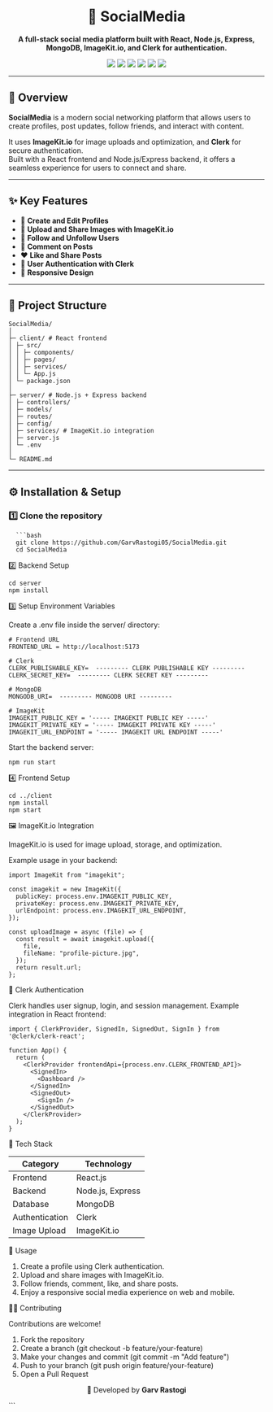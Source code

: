 <h1 align="center">📱 SocialMedia</h1>

<p align="center">
  <b>A full-stack social media platform built with React, Node.js, Express, MongoDB, ImageKit.io, and Clerk for authentication.</b>
</p>

<p align="center">
  <img src="https://img.shields.io/badge/Frontend-React-blue?style=flat-square" />
  <img src="https://img.shields.io/badge/Backend-Node.js-green?style=flat-square" />
  <img src="https://img.shields.io/badge/Database-MongoDB-brightgreen?style=flat-square" />
  <img src="https://img.shields.io/badge/Images-ImageKit.io-orange?style=flat-square" />
  <img src="https://img.shields.io/badge/Auth-Clerk-purple?style=flat-square" />
  <img src="https://img.shields.io/badge/Version-1.0.0-blueviolet?style=flat-square" />
  
</p>

---

## 🚀 Overview  
**SocialMedia** is a modern social networking platform that allows users to create profiles, post updates, follow friends, and interact with content.  

It uses **ImageKit.io** for image uploads and optimization, and **Clerk** for secure authentication.  
Built with a React frontend and Node.js/Express backend, it offers a seamless experience for users to connect and share.

---

## ✨ Key Features  
- 📝 **Create and Edit Profiles**  
- 📸 **Upload and Share Images with ImageKit.io**  
- 🔄 **Follow and Unfollow Users**  
- 💬 **Comment on Posts**  
- ❤️ **Like and Share Posts**  
- 🔐 **User Authentication with Clerk**  
- 📱 **Responsive Design**  

---

## 🧩 Project Structure  
    SocialMedia/
    │
    ├─ client/ # React frontend
    │ ├─ src/
    │ │ ├─ components/
    │ │ ├─ pages/
    │ │ ├─ services/
    │ │ └─ App.js
    │ └─ package.json
    │
    ├─ server/ # Node.js + Express backend
    │ ├─ controllers/
    │ ├─ models/
    │ ├─ routes/
    │ ├─ config/
    │ ├─ services/ # ImageKit.io integration
    │ ├─ server.js
    │ └─ .env
    │
    └─ README.md

  
---

## ⚙️ Installation & Setup  

### 1️⃣ Clone the repository  
      ```bash
      git clone https://github.com/GarvRastogi05/SocialMedia.git
      cd SocialMedia
      
2️⃣ Backend Setup

    cd server
    npm install

3️⃣ Setup Environment Variables

Create a .env file inside the server/ directory:

    # Frontend URL
    FRONTEND_URL = http://localhost:5173
    
    # Clerk
    CLERK_PUBLISHABLE_KEY=  --------- CLERK PUBLISHABLE KEY ---------
    CLERK_SECRET_KEY=  --------- CLERK SECRET KEY ---------
    
    # MongoDB
    MONGODB_URI=  --------- MONGODB URI ---------
    
    # ImageKit
    IMAGEKIT_PUBLIC_KEY = '----- IMAGEKIT PUBLIC KEY -----'
    IMAGEKIT_PRIVATE_KEY = '----- IMAGEKIT PRIVATE KEY -----'
    IMAGEKIT_URL_ENDPOINT = '----- IMAGEKIT URL ENDPOINT -----'


Start the backend server:

    npm run start

4️⃣ Frontend Setup

    cd ../client
    npm install
    npm start

🖼️ ImageKit.io Integration

ImageKit.io is used for image upload, storage, and optimization.

Example usage in your backend:

    import ImageKit from "imagekit";
    
    const imagekit = new ImageKit({
      publicKey: process.env.IMAGEKIT_PUBLIC_KEY,
      privateKey: process.env.IMAGEKIT_PRIVATE_KEY,
      urlEndpoint: process.env.IMAGEKIT_URL_ENDPOINT,
    });
    
    const uploadImage = async (file) => {
      const result = await imagekit.upload({
        file,
        fileName: "profile-picture.jpg",
      });
      return result.url;
    };

🔐 Clerk Authentication

Clerk handles user signup, login, and session management.
Example integration in React frontend:

    import { ClerkProvider, SignedIn, SignedOut, SignIn } from '@clerk/clerk-react';
    
    function App() {
      return (
        <ClerkProvider frontendApi={process.env.CLERK_FRONTEND_API}>
          <SignedIn>
            <Dashboard />
          </SignedIn>
          <SignedOut>
            <SignIn />
          </SignedOut>
        </ClerkProvider>
      );
    }

🧠 Tech Stack

| Category       | Technology       |
| -------------- | ---------------- |
| Frontend       | React.js         |
| Backend        | Node.js, Express |
| Database       | MongoDB          |
| Authentication | Clerk            |
| Image Upload   | ImageKit.io      |



🧪 Usage

1. Create a profile using Clerk authentication.
2. Upload and share images with ImageKit.io.
3. Follow friends, comment, like, and share posts.
4. Enjoy a responsive social media experience on web and mobile.

👨‍💻 Contributing

Contributions are welcome!
1. Fork the repository
2. Create a branch (git checkout -b feature/your-feature)
3. Make your changes and commit (git commit -m "Add feature")
4. Push to your branch (git push origin feature/your-feature)
5. Open a Pull Request

<p align="center">💙 Developed by <b>Garv Rastogi</b></p> ```
